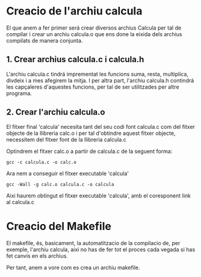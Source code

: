# Creacio de l'archiu calcula

El que anem a fer primer será crear diversos archius Calcula per tal de compilar i crear un archiu calcula.o que ens done la eixida dels archius compilats de manera conjunta.

## 1. Crear archius calcula.c i calcula.h

L'archiu calcula.c tindrá imprementat les funcions suma, resta, multiplica, divdeix i a mes afegirem la mitja. I per altra part, l'archiu calcula.h contindrá les capçaleres d'aquestes funcions, per tal de ser utilitzades per altre programa.

## 2. Crear l'archiu calcula.o

El fitxer final 'calcula' necesita tant del seu codi font calcula.c com del fitxer objecte de la llibreria calc.o i per tal d'obtindre aquest fitxer objecte, necessitem del fitxer font de la llibreria calcula.c

Optindrem el fitxer calc.o a partir de calcula.c de la seguent forma:
```
gcc -c calcula.c -o calc.o
```

Ara nem a conseguir el fitxer executable 'calcula'

```
gcc -Wall -g calc.o calcula.c -o calcula
```

Aixi haurem obtingut el fitxer executable 'calcula', amb el coresponent link al calcula.c

# Creacio del Makefile

El makefile, és, basicament, la automatitzacio de la compilacio de, per exemple, l'archiu calcula, aixi no has de fer tot el proces cada vegada si has fet canvis en els archius.

Per tant, anem a vore com es crea un archiu makefile.

